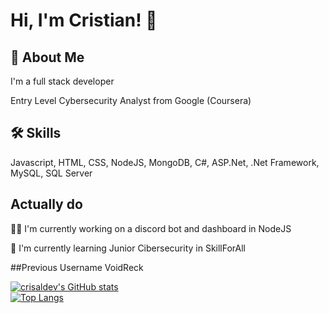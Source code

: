 # Hi, I'm Cristian! 👋

## 🚀 About Me
I'm a full stack developer

Entry Level Cybersecurity Analyst from Google (Coursera)

## 🛠 Skills
Javascript, HTML, CSS, NodeJS, MongoDB, C#, ASP.Net, .Net Framework, MySQL, SQL Server

## Actually do
👩‍💻 I'm currently working on a discord bot and dashboard in NodeJS

🧠 I'm currently learning Junior Cibersecurity in SkillForAll

##Previous Username
VoidReck

[![crisaldev's GitHub stats](https://github-readme-stats.vercel.app/api?username=crisaldev&show_icons=true&count_private=true&theme=tokyonight)](https://github.com/crisaldev)
<br>
[![Top Langs](https://github-readme-stats.vercel.app/api/top-langs/?username=crisaldev&layout=compact&count_private=true&langs_count=10&theme=tokyonight)](https://github.com/crisaldev)

